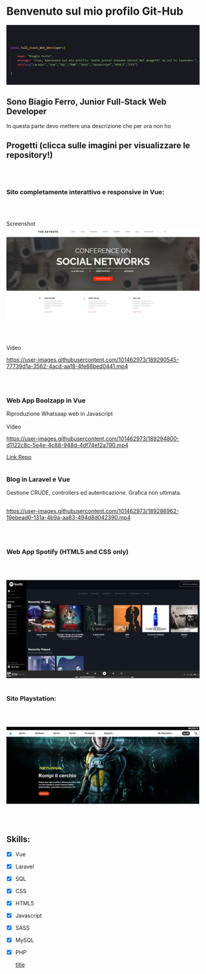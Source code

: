 # Benvenuto sul mio profilo Git-Hub


![header](images/idk.png)

## Sono Biagio Ferro, Junior Full-Stack Web Developer
In questa parte devo mettere una descrizione che per ora non ho

## Progetti (clicca sulle imagini per visualizzare le repository!)
 <br>
 <br>
   
    
### Sito completamente interattivo e responsive in Vue: 
<br>
<br>

Screenshot
[![midterm](images/site-1.png)](https://github.com/bia9400/proj-html-vuejs)

<br>
<br>

Video

https://user-images.githubusercontent.com/101462973/189290545-77739d1a-3562-4acd-aa18-4fe68bed0441.mp4

<br>
<br>

### Web App Boolzapp in Vue
Riproduzione Whatsaap web in Javascript
<br>
<br>
Video

https://user-images.githubusercontent.com/101462973/189294800-d1122c8c-5e4e-4c88-948d-4df74ef2a790.mp4

[Link Repo](https://github.com/bia9400/vue-boolzapp)
<br>
<br>

### Blog in Laravel e Vue 
Gestione CRUDE, controllers ed autenticazione. Grafica non ultimata.
<br>
<br>

https://user-images.githubusercontent.com/101462973/189286962-19ebead0-131a-4b9a-aa83-494d8d042390.mp4

<br>
<br>

### Web App Spotify (HTML5 and CSS only) 
<br>
<br>

[![Spotify](images/spotify.png)](https://github.com/bia9400/html-css-spotifyweb)
<br>
<br>

### Sito Playstation:
<br>
<br>

[![Playstation](images/playstation.png)](https://github.com/bia9400/htmlcss-playstation)

<br>
<br>
	

## Skills:

- [x] Vue
- [x] Laravel
- [x] SQL
- [x] CSS
- [x] HTML5
- [x] Javascript
- [x] SASS
- [x] MySQL
- [x] PHP

	[title](https://www.example.com)
